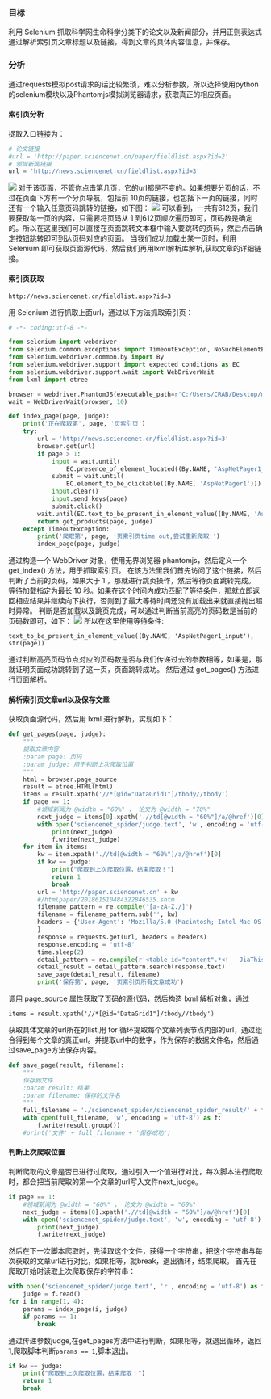 ### 目标
利用 Selenium 抓取科学网生命科学分类下的论文以及新闻部分，并用正则表达式通过解析索引页文章标题以及链接，得到文章的具体内容信息，并保存。

### 分析
通过requests模拟post请求的话比较繁琐，难以分析参数，所以选择使用python的selenium模块以及Phantomjs模拟浏览器请求，获取真正的相应页面。
#### 索引页分析
捉取入口链接为：
```python
# 论文链接
#url = 'http://paper.sciencenet.cn/paper/fieldlist.aspx?id=2'
# 领域新闻链接
url = 'http://news.sciencenet.cn/fieldlist.aspx?id=3'
```
![](http://ww1.sinaimg.cn/mw690/e2528559gy1fspodp08vlj20vq0qhqa0.jpg)
对于该页面，不管你点击第几页，它的url都是不变的。如果想要分页的话，不过在页面下方有一个分页导航，包括前 10页的链接，也包括下一页的链接，同时还有一个输入任意页码跳转的链接，如下图：
![](http://ww1.sinaimg.cn/large/e2528559gy1fspoimilegj20um02baac.jpg)
可以看到，一共有612页，我们要获取每一页的内容，只需要将页码从 1 到612页顺次遍历即可，页码数是确定的。所以在这里我们可以直接在页面跳转文本框中输入要跳转的页码，然后点击确定按钮跳转即可到达页码对应的页面。
当我们成功加载出某一页时，利用 Selenium 即可获取页面源代码，然后我们再用lxml解析库解析,获取文章的详细链接。

#### 索引页获取
```
http://news.sciencenet.cn/fieldlist.aspx?id=3
```
用 Selenium 进行抓取上面url，通过以下方法抓取索引页：
```python
# -*- coding:utf-8 -*-

from selenium import webdriver
from selenium.common.exceptions import TimeoutException, NoSuchElementException
from selenium.webdriver.common.by import By
from selenium.webdriver.support import expected_conditions as EC
from selenium.webdriver.support.wait import WebDriverWait
from lxml import etree

browser = webdriver.PhantomJS(executable_path=r'C:/Users/CRAB/Desktop/mybooks/execute/phantomjs-2.1.1-windows/bin/phantomjs.exe')
wait = WebDriverWait(browser, 10)

def index_page(page, judge):
    print('正在爬取第', page, '页索引页')
    try:
        url = 'http://news.sciencenet.cn/fieldlist.aspx?id=3'
        browser.get(url)
        if page > 1:
            input = wait.until(
                EC.presence_of_element_located((By.NAME, 'AspNetPager1_input')))
            submit = wait.until(
                EC.element_to_be_clickable((By.NAME, 'AspNetPager1')))
            input.clear()
            input.send_keys(page)
            submit.click()
        wait.until(EC.text_to_be_present_in_element_value((By.NAME, 'AspNetPager1_input'), str(page)))
        return get_products(page, judge)
    except TimeoutException:
        print('爬取第', page, '页索引页time out,尝试重新爬取!')
        index_page(page, judge)
```
通过构造一个 WebDriver 对象，使用无界浏览器 phantomjs，然后定义一个 get_index() 方法，用于抓取索引页。
在该方法里我们首先访问了这个链接，然后判断了当前的页码，如果大于 1 ，那就进行跳页操作，然后等待页面跳转完成。
等待加载指定为最长 10 秒。如果在这个时间内成功匹配了等待条件，那就立即返回相应结果并继续向下执行，否则到了最大等待时间还没有加载出来就直接抛出超时异常。
判断是否加载以及跳页完成，可以通过判断当前高亮的页码数是当前的页码数即可，如下：
![](http://ww1.sinaimg.cn/large/e2528559gy1fspoimilegj20um02baac.jpg)
所以在这里使用等待条件:
```
text_to_be_present_in_element_value((By.NAME, 'AspNetPager1_input'), str(page))
```
通过判断高亮页码节点对应的页码数是否与我们传递过去的参数相等，如果是，那就证明页面成功跳转到了这一页，页面跳转成功。
然后通过 get_pages() 方法进行页面解析。

#### 解析索引页文章url以及保存文章
获取页面源代码，然后用 lxml 进行解析，实现如下：
```python
def get_pages(page, judge):
    """
    提取文章内容
    :param page: 页码
    :param judge: 用于判断上次爬取位置
    """
    html = browser.page_source
    result = etree.HTML(html)
    items = result.xpath('//*[@id="DataGrid1"]/tbody//tbody')
    if page == 1:
        #领域新闻为 @width = "60%" ， 论文为 @width = "70%"
        next_judge = items[0].xpath('.//td[@width = "60%"]/a/@href')[0]
        with open('sciencenet_spider/judge.text', 'w', encoding = 'utf-8') as f:
            print(next_judge)
            f.write(next_judge)
    for item in items:
        kw = item.xpath('.//td[@width = "60%"]/a/@href')[0]
        if kw == judge:
            print("爬取到上次爬取位置，结束爬取！")
            return 1
            break
        url = 'http://paper.sciencenet.cn' + kw
        #/htmlpaper/201861510484322846535.shtm
        filename_pattern = re.compile('[a-zA-Z./]')
        filename = filename_pattern.sub('', kw)
        headers = {'User-Agent': 'Mozilla/5.0 (Macintosh; Intel Mac OS X 10_11_4) AppleWebKit/537.36 (KHTML, like Gecko) Chrome/53.0.2785.116 Safari/537.36'
        }
        response = requests.get(url, headers = headers)
        response.encoding = 'utf-8'
        time.sleep(2)
        detail_pattern = re.compile(r'<table id="content".*<!-- JiaThis Button END -->.*?</table>',re.S)
        detail_result = detail_pattern.search(response.text)        
        save_page(detail_result, filename)
        print('保存第', page, '页索引页所有文章成功') 

```
调用 page_source 属性获取了页码的源代码，然后构造 lxml 解析对象，通过
```
items = result.xpath('//*[@id="DataGrid1"]/tbody//tbody')
```
获取具体文章的url所在的list,用 for 循环提取每个文章列表节点内部的url，通过组合得到每个文章的真正url。并提取url中的数字，作为保存的数据文件名，然后通过save_page方法保存内容。
```python
def save_page(result, filename):
    """
    保存到文件
    :param result: 结果
    :param filename: 保存的文件名
    """
    full_filename = './sciencenet_spider/sciencenet_spider_result/' + filename + '.html'
    with open(full_filename, 'w', encoding = 'utf-8') as f:
        f.write(result.group())
    #print('文件' + full_filename + '保存成功')    
```
#### 判断上次爬取位置
判断爬取的文章是否已进行过爬取，通过引入一个值进行对比，每次脚本进行爬取时，都会把当前爬取的第一个文章的url写入文件next_judge。
```python
if page == 1:
    #领域新闻为 @width = "60%" ， 论文为 @width = "60%"
    next_judge = items[0].xpath('.//td[@width = "60%"]/a/@href')[0]
    with open('sciencenet_spider/judge.text', 'w', encoding = 'utf-8') as f:
        print(next_judge)
        f.write(next_judge)
```
然后在下一次脚本爬取时，先读取这个文件，获得一个字符串，把这个字符串与每次获取的文章url进行对比，如果相等，就break，退出循环，结束爬取。
首先在爬取开始时读取上次爬取保存的字符串：
```python
with open('sciencenet_spider/judge.text', 'r', encoding = 'utf-8') as f:
    judge = f.read()
for i in range(1, 4):
    params = index_page(i, judge)
    if params == 1:
        break
```
通过传递参数judge,在get_pages方法中进行判断，如果相等，就退出循环，返回1,爬取脚本判断`params == 1`,脚本退出。
```python
if kw == judge:
    print("爬取到上次爬取位置，结束爬取！")
    return 1
    break
```